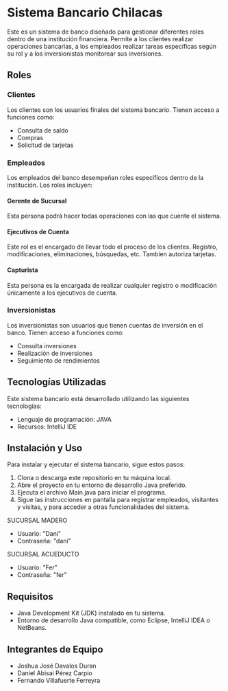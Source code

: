 # Sistema Bancario Chilacas

Este es un sistema de banco diseñado para gestionar diferentes roles dentro de una institución financiera. Permite a los clientes realizar operaciones bancarias, a los empleados realizar tareas específicas según su rol y a los inversionistas monitorear sus inversiones.

## Roles

### Clientes

Los clientes son los usuarios finales del sistema bancario. Tienen acceso a funciones como:
- Consulta de saldo
- Compras
- Solicitud de tarjetas

### Empleados

Los empleados del banco desempeñan roles específicos dentro de la institución. Los roles incluyen:

#### Gerente de Sucursal

Esta persona podrá hacer todas operaciones con las que cuente el sistema.

#### Ejecutivos de Cuenta

Este rol es el encargado de llevar todo el proceso de los clientes. Registro, modificaciones, eliminaciones, búsquedas, etc.
Tambien autoriza tarjetas.

#### Capturista

Esta persona es la encargada de realizar cualquier registro o modificación únicamente a los ejecutivos de cuenta.

### Inversionistas

Los inversionistas son usuarios que tienen cuentas de inversión en el banco. Tienen acceso a funciones como:
- Consulta inversiones
- Realización de inversiones
- Seguimiento de rendimientos

## Tecnologías Utilizadas

Este sistema bancario está desarrollado utilizando las siguientes tecnologías:

- Lenguaje de programación: JAVA
- Recursos: IntelliJ IDE

## Instalación y Uso

Para instalar y ejecutar el sistema bancario, sigue estos pasos:

1. Clona o descarga este repositorio en tu máquina local.
2. Abre el proyecto en tu entorno de desarrollo Java preferido.
3. Ejecuta el archivo Main.java para iniciar el programa.
4. Sigue las instrucciones en pantalla para registrar empleados, visitantes y visitas, y para acceder a otras funcionalidades del sistema.

SUCURSAL MADERO
- Usuario: "Dani"
- Contraseña: "dani"

SUCURSAL ACUEDUCTO
- Usuario: "Fer"
- Contraseña: "fer"

## Requisitos

- Java Development Kit (JDK) instalado en tu sistema.
- Entorno de desarrollo Java compatible, como Eclipse, IntelliJ IDEA o NetBeans.

  
## Integrantes de Equipo
- Joshua José Davalos Duran 
- Daniel Abisai Pérez Carpio 
- Fernando Villafuerte Ferreyra 


